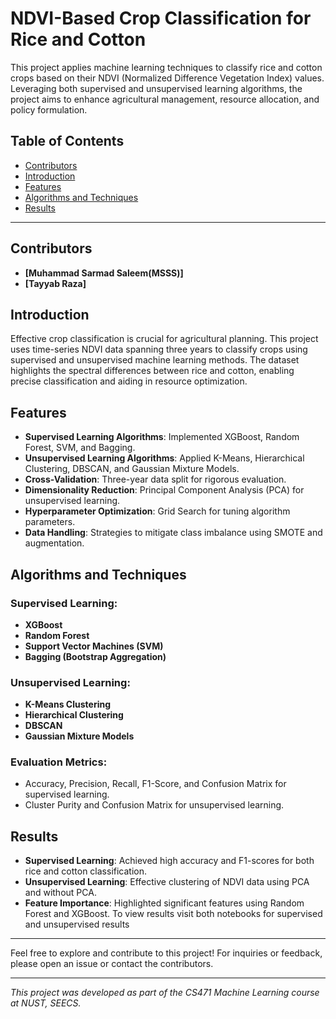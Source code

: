 # NDVI-Based Crop Classification for Rice and Cotton



This project applies machine learning techniques to classify rice and cotton crops based on their NDVI (Normalized Difference Vegetation Index) values. Leveraging both supervised and unsupervised learning algorithms, the project aims to enhance agricultural management, resource allocation, and policy formulation.

## Table of Contents

- [Contributors](#contributors)
- [Introduction](#introduction)
- [Features](#features)
- [Algorithms and Techniques](#algorithms-and-techniques)
- [Results](#results)


---
## Contributors


- **[Muhammad Sarmad Saleem(MSSS)]**
- **[Tayyab Raza]**


## Introduction

Effective crop classification is crucial for agricultural planning. This project uses time-series NDVI data spanning three years to classify crops using supervised and unsupervised machine learning methods. The dataset highlights the spectral differences between rice and cotton, enabling precise classification and aiding in resource optimization.

## Features

- **Supervised Learning Algorithms**: Implemented XGBoost, Random Forest, SVM, and Bagging.
- **Unsupervised Learning Algorithms**: Applied K-Means, Hierarchical Clustering, DBSCAN, and Gaussian Mixture Models.
- **Cross-Validation**: Three-year data split for rigorous evaluation.
- **Dimensionality Reduction**: Principal Component Analysis (PCA) for unsupervised learning.
- **Hyperparameter Optimization**: Grid Search for tuning algorithm parameters.
- **Data Handling**: Strategies to mitigate class imbalance using SMOTE and augmentation.

## Algorithms and Techniques

### Supervised Learning:
- **XGBoost**
- **Random Forest**
- **Support Vector Machines (SVM)**
- **Bagging (Bootstrap Aggregation)**

### Unsupervised Learning:
- **K-Means Clustering**
- **Hierarchical Clustering**
- **DBSCAN**
- **Gaussian Mixture Models**

### Evaluation Metrics:
- Accuracy, Precision, Recall, F1-Score, and Confusion Matrix for supervised learning.
- Cluster Purity and Confusion Matrix for unsupervised learning.



## Results

- **Supervised Learning**: Achieved high accuracy and F1-scores for both rice and cotton classification.
- **Unsupervised Learning**: Effective clustering of NDVI data using PCA and without PCA.
- **Feature Importance**: Highlighted significant features using Random Forest and XGBoost.
To view results visit both notebooks for supervised and unsupervised results

---

Feel free to explore and contribute to this project! For inquiries or feedback, please open an issue or contact the contributors.

---

_This project was developed as part of the CS471 Machine Learning course at NUST, SEECS._
